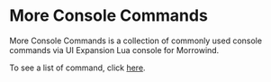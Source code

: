 # More Console Commands
More Console Commands is a collection of commonly used console commands via UI Expansion Lua console for Morrowind.

To see a list of command, click [here](https://github.com/JoanyMcKarelyn/more-console-commands/blob/main/Docs/More%20Console%20Commands.md).

